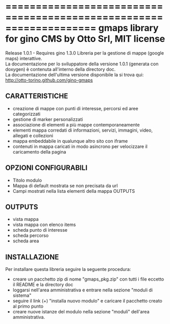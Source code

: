 ===================================================================
gmaps library for gino CMS by Otto Srl, MIT license
===================================================================
Release 1.0.1 - Requires gino 1.3.0
Libreria per la gestione di mappe (google maps) interattive.    
La documentazione per lo sviluppatore della versione 1.0.1 (generata con doxygen) è contenuta all'interno della directory doc.    
La documentazione dell'ultima versione disponibile la si trova qui:    
http://otto-torino.github.com/gino-gmaps

CARATTERISTICHE
------------------------------
- creazione di mappe con punti di interesse, percorsi ed aree categorizzati
- gestione di marker personalizzati
- associazione di elementi a più mappe contemporaneamente 
- elementi mappa corredati di informazioni, servizi, immagini, video, allegati e collezioni
- mappa embeddabile in qualunque altro sito con iframe
- contenuti in mappa caricati in modo asincrono per velocizzare il caricamento della pagina

OPZIONI CONFIGURABILI
------------------------------
- Titolo modulo
- Mappa di default mostrata se non precisata da url
- Campi mostrati nella lista elementi della mappa OUTPUTS

OUTPUTS
------------------------------
- vista mappa
- vista mappa con elenco items
- scheda punto di interesse
- scheda percorso
- scheda area

INSTALLAZIONE
------------------------------
Per installare questa libreria seguire la seguente procedura:
- creare un pacchetto zip di nome "gmaps_pkg.zip" con tutti i file eccetto il README e la directory doc
- loggarsi nell'area amministrativa e entrare nella sezione "moduli di sistema"
- seguire il link (+) "installa nuovo modulo" e caricare il pacchetto creato al primo punto
- creare nuove istanze del modulo nella sezione "moduli" dell'area amministrativa.
